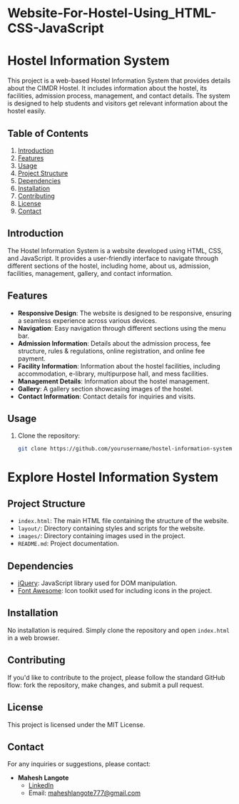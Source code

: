 # Website-For-Hostel-Using_HTML-CSS-JavaScript

# Hostel Information System

This project is a web-based Hostel Information System that provides details about the CIMDR Hostel. It includes information about the hostel, its facilities, admission process, management, and contact details. The system is designed to help students and visitors get relevant information about the hostel easily.

## Table of Contents

1. [Introduction](#introduction)
2. [Features](#features)
3. [Usage](#usage)
4. [Project Structure](#project-structure)
5. [Dependencies](#dependencies)
6. [Installation](#installation)
7. [Contributing](#contributing)
8. [License](#license)
9. [Contact](#contact)

## Introduction

The Hostel Information System is a website developed using HTML, CSS, and JavaScript. It provides a user-friendly interface to navigate through different sections of the hostel, including home, about us, admission, facilities, management, gallery, and contact information.

## Features

- **Responsive Design**: The website is designed to be responsive, ensuring a seamless experience across various devices.
- **Navigation**: Easy navigation through different sections using the menu bar.
- **Admission Information**: Details about the admission process, fee structure, rules & regulations, online registration, and online fee payment.
- **Facility Information**: Information about the hostel facilities, including accommodation, e-library, multipurpose hall, and mess facilities.
- **Management Details**: Information about the hostel management.
- **Gallery**: A gallery section showcasing images of the hostel.
- **Contact Information**: Contact details for inquiries and visits.

## Usage

1. Clone the repository:

   ```bash
   git clone https://github.com/yourusername/hostel-information-system.git

# Explore Hostel Information System

## Project Structure

- `index.html`: The main HTML file containing the structure of the website.
- `layout/`: Directory containing styles and scripts for the website.
- `images/`: Directory containing images used in the project.
- `README.md`: Project documentation.

## Dependencies

- [jQuery](https://jquery.com/): JavaScript library used for DOM manipulation.
- [Font Awesome](https://fontawesome.com/): Icon toolkit used for including icons in the project.

## Installation

No installation is required. Simply clone the repository and open `index.html` in a web browser.

## Contributing

If you'd like to contribute to the project, please follow the standard GitHub flow: fork the repository, make changes, and submit a pull request.

## License

This project is licensed under the MIT License.

## Contact

For any inquiries or suggestions, please contact:

- **Mahesh Langote**
  - [LinkedIn](https://www.linkedin.com/in/mahesh-langote-64702922a/)
  - Email: maheshlangote777@gmail.com
